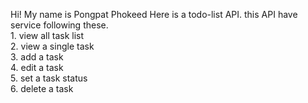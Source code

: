 Hi!
My name is Pongpat Phokeed
Here is a todo-list API.
this API have service following these. <br>
	1. view all task list <br>
	2. view a single task <br>
	3. add a task <br>
	4. edit a task <br>
	5. set a task status <br>
	6. delete a task <br>